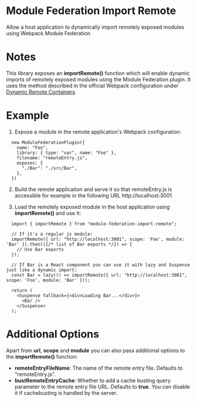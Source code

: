 # Module Federation Import Remote

Allow a host application to dynamically import remotely exposed modules using Webpack Module Federation

# Notes

This library exposes an **importRemote()** function which will enable dynamic imports of remotely exposed modules using the Module Federation plugin. It uses the method described in the official Webpack configuration under <a href="https://webpack.js.org/concepts/module-federation/#dynamic-remote-containers" target="_blank">Dynamic Remote Containers</a>.

# Example

1. Expose a module in the remote application's Webpack configuration:
```
  new ModuleFederationPlugin({
    name: "Foo",
    library: { type: "var", name: "Foo" },
    filename: "remoteEntry.js",
    exposes: {
      "./Bar": "./src/Bar",
    },
  })
```

2. Build the remote application and serve it so that remoteEntry.js is accessible for example in the following URL http://localhost:3001.

3. Load the remotely exposed module in the host application using **importRemote()** and use it:
```
  import { importRemote } from "module-federation-import-remote";

  // If it's a regular js module:
  importRemote({ url: "http://localhost:3001", scope: 'Foo', module: 'Bar' }).then(({/* list of Bar exports */}) => {
    // Use Bar exports 
  });

  // If Bar is a React component you can use it with lazy and Suspense just like a dynamic import:
  const Bar = lazy(() => importRemote({ url: "http://localhost:3001", scope: 'Foo', module: 'Bar' }));

  return (
    <Suspense fallback={<div>Loading Bar...</div>}>
      <Bar />
    </Suspense>
  );
```

# Additional Options
Apart from **url**, **scope** and **module** you can also pass additional options to the **importRemote()** function:
- **remoteEntryFileName**: The name of the remote entry file. Defaults to "remoteEntry.js".
- **bustRemoteEntryCache**: Whether to add a cache busting query parameter to the remote entry file URL. Defaults to **true**. You can disable it if cachebusting is handled by the server.